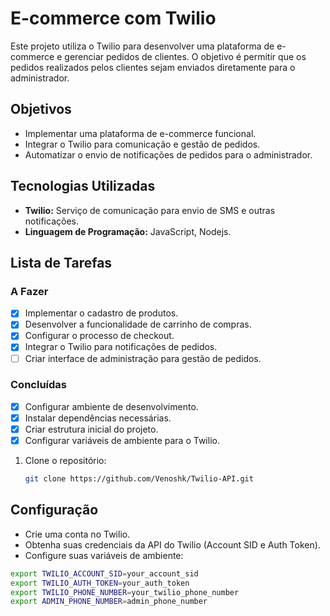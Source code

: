 # E-commerce com Twilio

Este projeto utiliza o Twilio para desenvolver uma plataforma de e-commerce e gerenciar pedidos de clientes. O objetivo é permitir que os pedidos realizados pelos clientes sejam enviados diretamente para o administrador.

## Objetivos

- Implementar uma plataforma de e-commerce funcional.
- Integrar o Twilio para comunicação e gestão de pedidos.
- Automatizar o envio de notificações de pedidos para o administrador.

 ## Tecnologias Utilizadas
 
- **Twilio:** Serviço de comunicação para envio de SMS e outras notificações.
- **Linguagem de Programação:**  JavaScript, Nodejs.

## Lista de Tarefas

### A Fazer

- [X] Implementar o cadastro de produtos.
- [X] Desenvolver a funcionalidade de carrinho de compras.
- [X] Configurar o processo de checkout.
- [X] Integrar o Twilio para notificações de pedidos.
- [ ] Criar interface de administração para gestão de pedidos.

### Concluídas

- [x] Configurar ambiente de desenvolvimento.
- [x] Instalar dependências necessárias.
- [x] Criar estrutura inicial do projeto.
- [x] Configurar variáveis de ambiente para o Twilio.

1. Clone o repositório:
   ```bash
   git clone https://github.com/Venoshk/Twilio-API.git

## Configuração 

  - Crie uma conta no Twilio.
  - Obtenha suas credenciais da API do Twilio (Account SID e Auth Token).
  - Configure suas variáveis de ambiente:
  ```bash
export TWILIO_ACCOUNT_SID=your_account_sid
export TWILIO_AUTH_TOKEN=your_auth_token
export TWILIO_PHONE_NUMBER=your_twilio_phone_number
export ADMIN_PHONE_NUMBER=admin_phone_number
